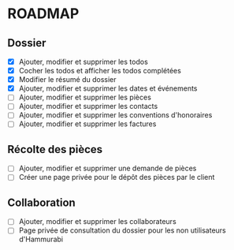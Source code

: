 # ROADMAP

## Dossier

- [X] Ajouter, modifier et supprimer les todos
- [X] Cocher les todos et afficher les todos complétées
- [X] Modifier le résumé du dossier
- [X] Ajouter, modifier et supprimer les dates et événements
- [ ] Ajouter, modifier et supprimer les pièces
- [ ] Ajouter, modifier et supprimer les contacts
- [ ] Ajouter, modifier et supprimer les conventions d'honoraires
- [ ] Ajouter, modifier et supprimer les factures

## Récolte des pièces

- [ ] Ajouter, modifier et supprimer une demande de pièces
- [ ] Créer une page privée pour le dépôt des pièces par le client

## Collaboration

- [ ] Ajouter, modifier et supprimer les collaborateurs
- [ ] Page privée de consultation du dossier pour les non utilisateurs d'Hammurabi 